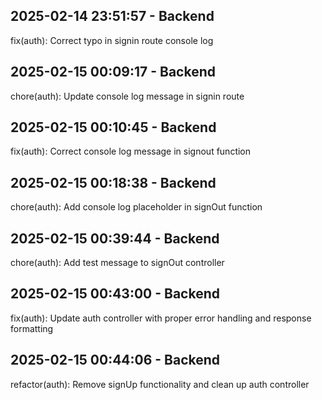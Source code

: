 

## 2025-02-14 23:51:57 - Backend

fix(auth): Correct typo in signin route console log



## 2025-02-15 00:09:17 - Backend

chore(auth): Update console log message in signin route


## 2025-02-15 00:10:45 - Backend

fix(auth): Correct console log message in signout function


## 2025-02-15 00:18:38 - Backend

chore(auth): Add console log placeholder in signOut function


## 2025-02-15 00:39:44 - Backend

chore(auth): Add test message to signOut controller


## 2025-02-15 00:43:00 - Backend

fix(auth): Update auth controller with proper error handling and response formatting


## 2025-02-15 00:44:06 - Backend

refactor(auth): Remove signUp functionality and clean up auth controller

